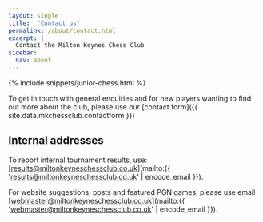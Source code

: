 ```yaml
---
layout: single
title:  "Contact us"
permalink: /about/contact.html
excerpt: |
  Contact the Milton Keynes Chess Club
sidebar:
  nav: about
---
```


{% include snippets/junior-chess.html %}

To get in touch with general enquiries and for new players wanting to find out more about the club, please use our [contact form]({{ site.data.mkchessclub.contactform }})

## Internal addresses

To report internal tournament results, use: [results@miltonkeyneschessclub.co.uk](mailto:{{ 'results@miltonkeyneschessclub.co.uk' | encode_email }}).

For website suggestions, posts and featured PGN games, please use email [webmaster@miltonkeyneschessclub.co.uk](mailto:{{ 'webmaster@miltonkeyneschessclub.co.uk' | encode_email }}).